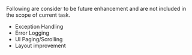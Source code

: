 Following are consider to be future enhancement and are not included in the scope of current task.
  - Exception Handling 
  - Error Logging
  - UI Paging/Scrolling
  - Layout improvement
